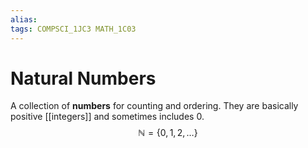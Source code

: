 ```yaml
---
alias:
tags: COMPSCI_1JC3 MATH_1C03
---
```

# Natural Numbers
A collection of **numbers** for counting and ordering. They are basically positive [[integers]] and sometimes includes 0. 
$$\mathbb{N}=\left\{0,1,2,\dots\right\}$$